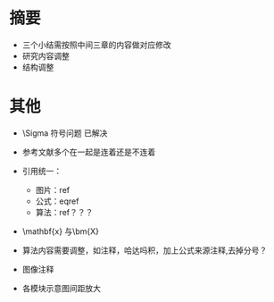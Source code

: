 # 摘要
- 三个小结需按照中间三章的内容做对应修改
- 研究内容调整
- 结构调整



# 其他
- \Sigma 符号问题 已解决

- 参考文献多个在一起是连着还是不连着

- 引用统一：   
    - 图片：ref
    - 公式：eqref
    - 算法：ref？？？
- \mathbf{x} 与\bm{X}


- 算法内容需要调整，如注释，哈达吗积，加上公式来源注释,去掉分号？

- 图像注释

- 各模块示意图间距放大